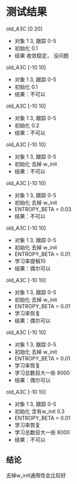 # 测试结果

old_A3C [0 20]
- 对象 1 3, 跟踪 0-5
- 初始化 0.1
- 结果 收敛稳定， 没问题

old_A3C [-10 10]
- 对象 1 3, 跟踪 0-5
- 初始化 0.1
- 结果：不可以


old_A3C [-10 10]
- 对象 1 3, 跟踪 0-5
- 初始化 0.2
- 结果：不可以

old_A3C [-10 10]
- 对象 1 3, 跟踪 0-5
- 初始化 去掉 w_init
- 结果：不可以

old_A3C [-10 10]
- 对象 1 3, 跟踪 0-5
- 初始化 去掉 w_init
- ENTROPY_BETA = 0.03
- 结果：不可以

old_A3C [-10 10]
- 对象 1 3, 跟踪 0-5
- 初始化 去掉 w_init
- ENTROPY_BETA = 0.01
- 学习率提稿10
- 结果：偶尔可以

old_A3C [-10 10]
- 对象 1 3, 跟踪 0-5
- 初始化 去掉 w_init
- ENTROPY_BETA = 0.01
- 学习率恢复
- 结果：偶尔可以

old_A3C [-10 10]
- 对象 1 3, 跟踪 0-5
- 初始化 去掉 w_init
- ENTROPY_BETA = 0.01
- 学习率恢复
- 学习总数目大一些  8000
- 结果：偶尔可以


old_A3C [-10 10]
- 对象 1 3, 跟踪 0-5
- 初始化 含有w_init 0.3
- ENTROPY_BETA = 0.01
- 学习率恢复
- 学习总数目大一些  8000
- 结果：不可以

## 结论
去掉w_init通用性会比较好






